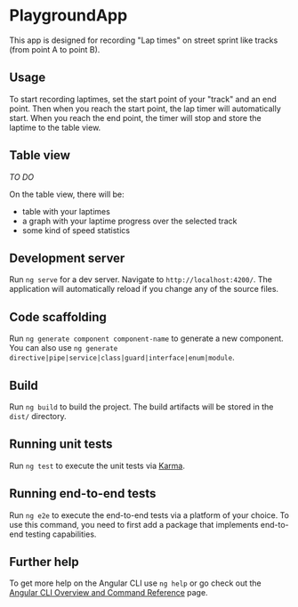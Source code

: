 # PlaygroundApp

This app is designed for recording "Lap times" on street sprint like tracks (from point A to point B). 

## Usage

To start recording laptimes, set the start point of your "track" and an end point.
Then when you reach the start point, the lap timer will automatically start. 
When you reach the end point, the timer will stop and store the laptime to the table view.

## Table view

*TO DO*

On the table view, there will be:

- table with your laptimes
- a graph with your laptime progress over the selected track
- some kind of speed statistics

## Development server

Run `ng serve` for a dev server. Navigate to `http://localhost:4200/`. The application will automatically reload if you change any of the source files.

## Code scaffolding

Run `ng generate component component-name` to generate a new component. You can also use `ng generate directive|pipe|service|class|guard|interface|enum|module`.

## Build

Run `ng build` to build the project. The build artifacts will be stored in the `dist/` directory.

## Running unit tests

Run `ng test` to execute the unit tests via [Karma](https://karma-runner.github.io).

## Running end-to-end tests

Run `ng e2e` to execute the end-to-end tests via a platform of your choice. To use this command, you need to first add a package that implements end-to-end testing capabilities.

## Further help

To get more help on the Angular CLI use `ng help` or go check out the [Angular CLI Overview and Command Reference](https://angular.io/cli) page.
